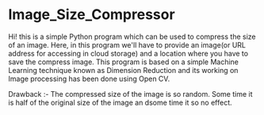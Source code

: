 # Image_Size_Compressor
Hi! this is a simple Python program which can be used to compress the size of an image. Here, in this program we'll have to provide an image(or URL address for accessing in cloud storage) and a location where you have to save the  compress image. This program is based on a simple Machine Learning technique known as Dimension Reduction and its working on Image processing has been done using Open CV.

Drawback :- The compressed size of the image is so random. Some time it is half of the original size of the image an dsome time it so no effect.

